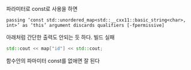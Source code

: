 
파라미터로 const로 사용을 하면 
```
passing ‘const std::unordered_map<std::__cxx11::basic_string<char>, int>’ as ‘this’ argument discards qualifiers [-fpermissive]
```


아래처럼 간단한 출력도 안되는 듯 하다. 빌드 실패
```cpp
std::cout << map["id"] << std::cout;
```

함수안의 파마미터 const를 없애면 잘 된다 


